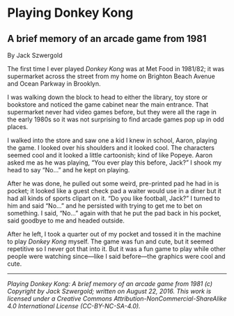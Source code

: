# Playing Donkey Kong
## A brief memory of an arcade game from 1981

By Jack Szwergold

The first time I ever played *Donkey Kong* was at Met Food in 1981/82; it was supermarket across the street from my home on Brighton Beach Avenue and Ocean Parkway in Brooklyn.

I was walking down the block to head to either the library, toy store or bookstore and noticed the game cabinet near the main entrance. That supermarket never had video games before, but they were all the rage in the early 1980s so it was not surprising to find arcade games pop up in odd places.

I walked into the store and saw one a kid I knew in school, Aaron, playing the game. I looked over his shoulders and it looked cool. The characters seemed cool and it looked a little cartoonish; kind of like Popeye. Aaron asked me as he was playing, “You ever play this before, Jack?” I shook my head to say “No…” and he kept on playing.

After he was done, he pulled out some weird, pre-printed pad he had in is pocket; it looked like a guest check pad a waiter would use in a diner but it had all kinds of sports clipart on it. “Do you like football, Jack?” I turned to him and said “No…” and he persisted with trying to get me to bet on something. I said, “No…” again with that he put the pad back in his pocket, said goodbye to me and headed outside.

After he left, I took a quarter out of my pocket and tossed it in the machine to play *Donkey Kong* myself. The game was fun and cute, but it seemed repetitive so I never got that into it. But it was a fun game to play while other people were watching since—like I said before—the graphics were cool and cute.

***

*Playing Donkey Kong: A brief memory of an arcade game from 1981 (c) Copyright by Jack Szwergold; written on August 22, 2016. This work is licensed under a Creative Commons Attribution-NonCommercial-ShareAlike 4.0 International License (CC-BY-NC-SA-4.0).*